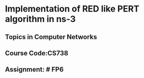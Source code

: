 # Implementation of RED like PERT algorithm in ns-3
## Topics in Computer Networks
## Course Code:CS738
## Assignment: # FP6
